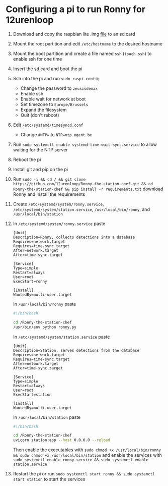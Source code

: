 # Configuring a pi to run Ronny for 12urenloop

1. Download and copy the raspbian lite .img [file](https://downloads.raspberrypi.org/raspios_lite_arm64/images/raspios_lite_arm64-2022-01-28/2022-01-28-raspios-bullseye-arm64-lite.zip) to an sd card
2. Mount the root partition and edit `/etc/hostname` to the desired hostname
3. Mount the boot partition and create a file named `ssh` (`touch ssh`) to enable ssh for one time
4. Insert the sd card and boot the pi
5. Ssh into the pi and run `sudo raspi-config`
	- Change the password to `zeusisdemax`
	- Enable ssh
	- Enable wait for network at boot
	- Set timezone to `Europe/Brussels`
	- Expand the filesystem
	- Quit (don't reboot)
6. Edit `/etc/systemd/timesyncd.conf`
	- Change `#NTP=` to `NTP=ntp.ugent.be`
7. Run `sudo systemctl enable systemd-time-wait-sync.service` to allow waiting for the NTP server
8. Reboot the pi
9. Install git and pip on the pi
10. Run `sudo -i && cd / && git clone https://github.com/12urenloop/Ronny-the-station-chef.git && cd Ronny-the-station-chef && pip install -r requirements.txt` download Ronny and install the requirements
11. Create `/etc/systemd/system/ronny.service`,
	`/etc/systemd/system/station.service`,
	`/usr/local/bin/ronny`,
	and `/usr/local/bin/station`
12. In `/etc/systemd/system/ronny.service` paste

	```service
	[Unit]
	Description=Ronny, collects detections into a database
	Requires=network.target
	Requires=time-sync.target
	After=network.target
	After=time-sync.target

	[Service]
	Type=simple
	Restart=always
	User=root
	ExecStart=ronny

	[Install]
	WantedBy=multi-user.target
	```

	In `/usr/local/bin/ronny` paste
	```sh
	#!/bin/bash

	cd /Ronny-the-station-chef
	/usr/bin/env python ronny.py
	```

	In `/etc/systemd/system/station.service` paste
	```service
	[Unit]
	Description=Station, serves detections from the database
	Requires=network.target
	Requires=time-sync.target
	After=network.target
	After=time-sync.target

	[Service]
	Type=simple
	Restart=always
	User=root
	ExecStart=station

	[Install]
	WantedBy=multi-user.target
	```

	In `/usr/local/bin/station` paste
	```sh
	#!/bin/bash

	cd /Ronny-the-station-chef
	uvicorn station:app --host 0.0.0.0 --reload
	```

	Then enable the executables with `sudo chmod +x /usr/local/bin/ronny && sudo chmod +x /usr/local/bin/station`
	and enable the services with `sudo systemctl enable ronny.service && sudo systemctl enable station.service`

13. Restart the pi or run `sudo systemctl start ronny && sudo systemctl start station` to start the services
